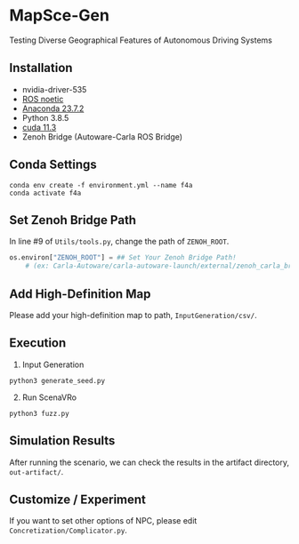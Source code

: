 # MapSce-Gen
Testing Diverse Geographical Features of Autonomous Driving Systems

## Installation

- nvidia-driver-535
- [ROS noetic](XXXX)
- [Anaconda 23.7.2](XXXX)
- Python 3.8.5 
- [cuda 11.3](XXXX)
- Zenoh Bridge (Autoware-Carla ROS Bridge)

## Conda Settings

```shell
conda env create -f environment.yml --name f4a
conda activate f4a
```

## Set Zenoh Bridge Path

In line #9 of `Utils/tools.py`, change the path of `ZENOH_ROOT`.

```python
os.environ["ZENOH_ROOT"] = ## Set Your Zenoh Bridge Path! 
    # (ex: Carla-Autoware/carla-autoware-launch/external/zenoh_carla_bridge/)
```

## Add High-Definition Map

Please add your high-definition map to path, `InputGeneration/csv/`.

## Execution

1. Input Generation

```shell
python3 generate_seed.py
```

2. Run ScenaVRo
 
```shell
python3 fuzz.py
```

## Simulation Results

After running the scenario, we can check the results in the artifact directory, `out-artifact/`.

## Customize / Experiment

If you want to set other options of NPC, please edit `Concretization/Complicator.py`.
